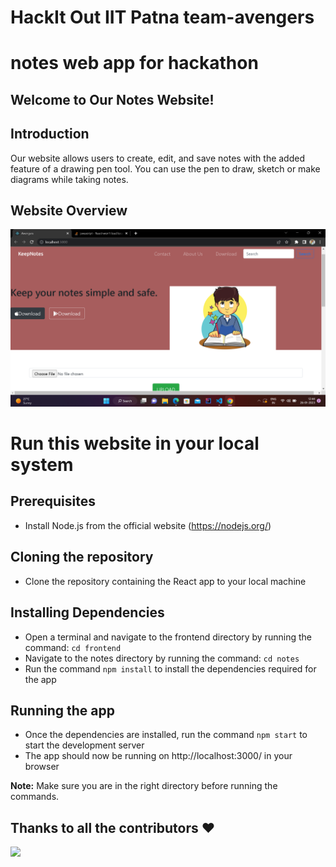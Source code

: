 # HackIt Out IIT Patna team-avengers
# notes web app for hackathon

## Welcome to Our Notes Website!
## Introduction
Our website allows users to create, edit, and save notes with the added feature of a drawing pen tool. You can use the pen to draw, sketch or make diagrams while taking notes.

## Website Overview

![alt text](https://github.com/immortalAbdul01/HackItOutIItPatna-team-avengers/blob/master/frontend/notes/src/images/overview.png?raw=true)


# Run this website in your local system

## Prerequisites
- Install Node.js from the official website (https://nodejs.org/)

## Cloning the repository
- Clone the repository containing the React app to your local machine

## Installing Dependencies
- Open a terminal and navigate to the frontend directory by running the command: `cd frontend`
- Navigate to the notes directory by running the command: `cd notes`
- Run the command `npm install` to install the dependencies required for the app

## Running the app
- Once the dependencies are installed, run the command `npm start` to start the development server
- The app should now be running on http://localhost:3000/ in your browser

**Note:** Make sure you are in the right directory before running the commands.


## Thanks to all the contributors ❤️
<a href = "https://github.com/immortalAbdul01/HackItOutIItPatna-team-avengers/contributors">
  <img src = "https://contrib.rocks/image?repo=immortalAbdul01/HackItOutIItPatna-team-avengers"/>
</a>
